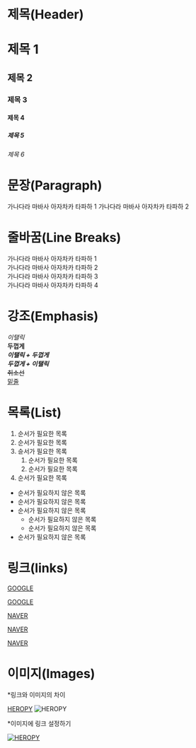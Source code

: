 # 제목(Header)

# 제목 1
## 제목 2
### 제목 3
#### 제목 4
##### 제목 5
###### 제목 6

# 문장(Paragraph)

가나다라 마바사 아자차카 타파하 1
가나다라 마바사 아자차카 타파하 2

# 줄바꿈(Line Breaks)

가나다라 마바사 아자차카 타파하 1 <br/>
가나다라 마바사 아자차카 타파하 2 <br/>
가나다라 마바사 아자차카 타파하 3 <br/>
가나다라 마바사 아자차카 타파하 4 <br/>

# 강조(Emphasis)

_이탤릭_ <br/>
**두껍게** <br/>
**_이탤릭 + 두껍게_** <br/>
_**두껍게 + 이탤릭**_ <br/>
~~취소선~~ <br/>
<u>밑줄</u> <br/>

# 목록(List)

1. 순서가 필요한 목록
1. 순서가 필요한 목록
1. 슌서가 필요한 목록
    1. 순서가 필요한 목록
    1. 순서가 필요한 목록
1. 순서가 필요한 목록


- 순서가 필요하지 않은 목록
- 순서가 필요하지 않은 목록
- 순서가 필요하지 않은 목록
    - 순서가 필요하지 않은 목록
    - 순서가 필요하지 않은 목록
- 순서가 필요하지 않은 목록

# 링크(links)

<a href="https://google.com">GOOGLE</a>

[GOOGLE](https://google.com)

<a href="https://naver.com" title="NAVER로 이동!">NAVER</a>

[NAVER](https://naver.com "NAVER로 이동!")

<a href="https://naver.com" title="NAVER로 이동!" target="_blank">NAVER</a>

# 이미지(Images)
*링크와 이미지의 차이

[HEROPY](https://heropy.blog/css/images/logo.png)
![HEROPY](https://heropy.blog/css/images/logo.png)

*이미지에 링크 설정하기

[![HEROPY](https://heropy.blog/css/images/logo.png)](https://heropy.blog/)
